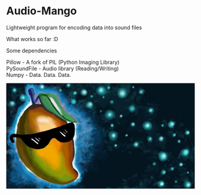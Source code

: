 # Audio-Mango
Lightweight program for encoding data into sound files


What works so far :D  


Some dependencies  

Pillow - A fork of PIL (Python Imaging Library)  
PySoundFile - Audio library (Reading/Writing)  
Numpy - Data. Data. Data.  


  ![SomethingAwesome](include/repo/mango.jpg?raw=true)